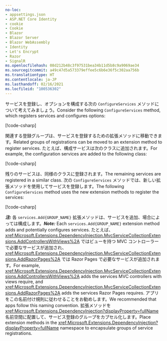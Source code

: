 ```yaml
---
no-loc:
- appsettings.json
- ASP.NET Core Identity
- cookie
- Cookie
- Blazor
- Blazor Server
- Blazor WebAssembly
- Identity
- Let's Encrypt
- Razor
- SignalR
ms.openlocfilehash: 08d212b48c3f97531bea34b11d5b8c9a9069ae34
ms.sourcegitcommit: a49c47d5a573379effee5c6b6e36f5c302aa756b
ms.translationtype: HT
ms.contentlocale: ja-JP
ms.lasthandoff: 02/16/2021
ms.locfileid: "100536302"
---
```

<a name="csc"></a>

<span data-ttu-id="51b9c-101">サービスを登録し、オプションを構成する次の `ConfigureServices` メソッドについて考えてみましょう。</span><span class="sxs-lookup"><span data-stu-id="51b9c-101">Consider the following `ConfigureServices` method, which registers services and configures options:</span></span>

[!code-csharp[](~/fundamentals/configuration/index/samples/3.x/ConfigSample/Startup2.cs?name=snippet)]

<span data-ttu-id="51b9c-102">関連する登録グループは、サービスを登録するための拡張メソッドに移動できます。</span><span class="sxs-lookup"><span data-stu-id="51b9c-102">Related groups of registrations can be moved to an extension method to register services.</span></span> <span data-ttu-id="51b9c-103">たとえば、構成サービスは次のクラスに追加されます。</span><span class="sxs-lookup"><span data-stu-id="51b9c-103">For example, the configuration services are added to the following class:</span></span>

[!code-csharp[](~/fundamentals/configuration/index/samples/3.x/ConfigSample/Options/MyConfigServiceCollectionExtensions.cs)]

<span data-ttu-id="51b9c-104">残りのサービスは、同様のクラスに登録されます。</span><span class="sxs-lookup"><span data-stu-id="51b9c-104">The remaining services are registered in a similar class.</span></span> <span data-ttu-id="51b9c-105">次の `ConfigureServices` メソッドでは、新しい拡張メソッドを使用してサービスを登録します。</span><span class="sxs-lookup"><span data-stu-id="51b9c-105">The following `ConfigureServices` method uses the new extension methods to register the services:</span></span>

[!code-csharp[](~/fundamentals/configuration/index/samples/3.x/ConfigSample/Startup4.cs?name=snippet)]

<span data-ttu-id="51b9c-106">**_注:_** 各 `services.Add{GROUP_NAME}` 拡張メソッドは、サービスを追加、場合によっては構成します。</span><span class="sxs-lookup"><span data-stu-id="51b9c-106">**_Note:_** Each `services.Add{GROUP_NAME}` extension method adds and potentially configures services.</span></span> <span data-ttu-id="51b9c-107">たとえば、<xref:Microsoft.Extensions.DependencyInjection.MvcServiceCollectionExtensions.AddControllersWithViews%2A> ではビューを持つ MVC コントローラーで必要なサービスが追加され、<xref:Microsoft.Extensions.DependencyInjection.MvcServiceCollectionExtensions.AddRazorPages%2A> では Razor Pages で必要なサービスが追加されます。</span><span class="sxs-lookup"><span data-stu-id="51b9c-107">For example, <xref:Microsoft.Extensions.DependencyInjection.MvcServiceCollectionExtensions.AddControllersWithViews%2A> adds the services MVC controllers with views require, and <xref:Microsoft.Extensions.DependencyInjection.MvcServiceCollectionExtensions.AddRazorPages%2A> adds the services Razor Pages requires.</span></span> <span data-ttu-id="51b9c-108">アプリをこの名前付け規則に従わせることをお勧めします。</span><span class="sxs-lookup"><span data-stu-id="51b9c-108">We recommended that apps follow this naming convention.</span></span> <span data-ttu-id="51b9c-109">拡張メソッドを <xref:Microsoft.Extensions.DependencyInjection?displayProperty=fullName> 名前空間に配置して、サービス登録のグループをカプセル化します。</span><span class="sxs-lookup"><span data-stu-id="51b9c-109">Place extension methods in the <xref:Microsoft.Extensions.DependencyInjection?displayProperty=fullName> namespace to encapsulate groups of service registrations.</span></span>

